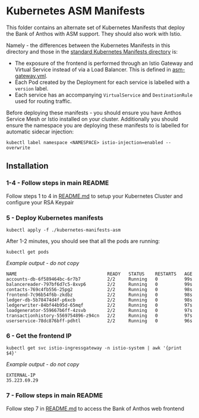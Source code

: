 # Kubernetes ASM Manifests

This folder contains an alternate set of Kubernetes Manifests that deploy the Bank of Anthos with ASM support. They should also work with Istio.

Namely - the differences between the Kubernetes Manifests in this directory and those in the [standard Kubernetes Manifests directory](../kubernetes-manifests) is:
* The exposure of the frontend is performed through an Istio Gateway and Virtual Service instead of via a Load Balancer. This is defined in [asm-gateway.yml](asm-gateway.yml).
* Each Pod created by the Deployment for each service is labelled with a `version` label.
* Each service has an accompanying `VirtualService` and `DestinationRule` used for routing traffic.

Before deploying these manifests - you should ensure you have Anthos Service Mesh or Istio installed on your cluster. Additionally you should ensure the namespace you are deploying these manifests to is labelled for automatic sidecar injection:

```
kubectl label namespace <NAMESPACE> istio-injection=enabled --overwrite
```

## Installation

### 1-4 - Follow steps in main README
Follow steps 1 to 4 in [README.md](./README.MD) to setup your Kubernetes Cluster and configure your RSA Keypair

### 5 - Deploy Kubernetes manifests

```
kubectl apply -f ./kubernetes-manifests-asm
```

After 1-2 minutes, you should see that all the pods are running:

```
kubectl get pods
```

*Example output - do not copy*

```
NAME                                  READY   STATUS    RESTARTS   AGE
accounts-db-6f589464bc-6r7b7          2/2     Running   0          99s
balancereader-797bf6d7c5-8xvp6        2/2     Running   0          99s
contacts-769c4fb556-25pg2             2/2     Running   0          98s
frontend-7c96b54f6b-zkdbz             2/2     Running   0          98s
ledger-db-5b78474d4f-p6xcb            2/2     Running   0          98s
ledgerwriter-84bf44b95d-65mqf         2/2     Running   0          97s
loadgenerator-559667b6ff-4zsvb        2/2     Running   0          97s
transactionhistory-5569754896-z94cn   2/2     Running   0          97s
userservice-78dc876bff-pdhtl          2/2     Running   0          96s
```

### 6 - Get the frontend IP

```
kubectl get svc istio-ingressgateway -n istio-system | awk '{print $4}'
```

*Example output - do not copy*

```
EXTERNAL-IP
35.223.69.29
```

### 7 - Follow steps in main README
Follow step 7 in [README.md](./README.MD) to access the Bank of Anthos web frontend